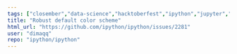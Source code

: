 ```yaml
---
tags: ["closember","data-science","hacktoberfest","ipython","jupyter","notebook","python","repl"]
title: "Robust default color scheme"
html_url: "https://github.com/ipython/ipython/issues/2281"
user: "dimaqq"
repo: "ipython/ipython"
---
```


